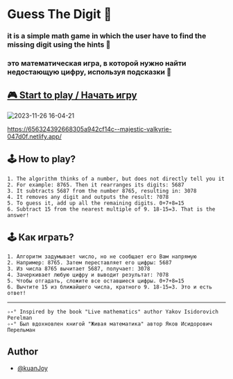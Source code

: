 # Guess The Digit 🎲 
### it is a simple math game in which the user have to find the missing digit using the hints 🧐

### это математическая игра, в которой  нужно найти недостающую цифру, используя подсказки 🧐
## [🎮 Start to play / Начать игру](https://656324392668305a942cf14c--majestic-valkyrie-047d0f.netlify.app/)
![2023-11-26 16-04-21](https://github.com/kuanJoy/guess-the-digit/assets/121744592/1e6b2442-1ce0-4ecc-8803-0adc4cf320e6)

https://656324392668305a942cf14c--majestic-valkyrie-047d0f.netlify.app/

## 🕹️ How to play?

    1. The algorithm thinks of a number, but does not directly tell you it
    2. For example: 8765. Then it rearranges its digits: 5687
    3. It subtracts 5687 from the number 8765, resulting in: 3078
    4. It removes any digit and outputs the result: ?078
    5. To guess it, add up all the remaining digits. 0+7+8=15
    6. Subtract 15 from the nearest multiple of 9. 18-15=3. That is the answer!

## 🕹️ Как играть?

    1. Алгоритм задумывает число, но не сообщает его Вам напрямую 
    2. Например: 8765. Затем переставляет его цифры: 5687
    3. Из числа 8765 вычитает 5687, получает: 3078
    4. Зачеркивает любую цифру и выводит результат: ?078
    5. Чтобы отгадать, сложите все оставшиеся цифры. 0+7+8=15
    6. Вычтите 15 из ближайшего числа, кратного 9. 18-15=3. Это и есть ответ!

----------------------------------------------------------------------------
    ✧˖° Inspired by the book "Live mathematics" author Yakov Isidorovich Perelman
    ✧˖° Был вдохновлен книгой "Живая математика" автор Яков Исидорович Перельман

## Author
- [@kuanJoy](https://www.github.com/kuanJoy)



